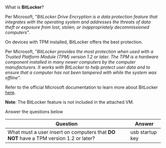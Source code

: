 What is **BitLocker**?

Per Microsoft, "_BitLocker Drive Encryption is a data protection feature that integrates with the operating system and addresses the threats of data theft or exposure from lost, stolen, or inappropriately decommissioned computers_".

On devices with TPM installed, BitLocker offers the best protection.

Per Microsoft, "_BitLocker provides the most protection when used with a Trusted Platform Module (TPM) version 1.2 or later. The TPM is a hardware component installed in many newer computers by the computer manufacturers. It works with BitLocker to help protect user data and to ensure that a computer has not been tampered with while the system was offline_".

Refer to the official Microsoft documentation to learn more about BitLocker [here](https://docs.microsoft.com/en-us/windows/security/information-protection/bitlocker/bitlocker-overview). 

**Note**: The BitLocker feature is not included in the attached VM.

Answer the questions below

| Question                                                                              | Answer |
| ------------------------------------------------------------------------------------- | ------ |
| What must a user insert on computers that **DO NOT** have a TPM version 1.2 or later? | usb startup key       |
